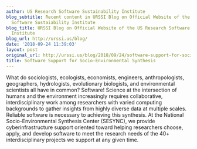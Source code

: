 ```yaml
---
author: US Research Software Sustainability Institute
blog_subtitle: Recent content in URSSI Blog on Official Website of the US Research
  Software Sustaiability Institute
blog_title: URSSI Blog on Official Website of the US Research Software Sustaiability
  Institute
blog_url: http://urssi.us/blog/
date: '2018-09-24 11:39:03'
layout: post
original_url: http://urssi.us/blog/2018/09/24/software-support-for-socio-environmental-synthesis/
title: Software Support for Socio-Environmental Synthesis
---
```


What do sociologists, ecologists, economists, engineers, anthropologists, geographers, hydrologists, evolutionary biologists, and environmental scientists all have in common? Software! Science at the intersection of humans and the environment increasingly requires collaborative, interdisciplinary work among researchers with varied computing backgrounds to gather insights from highly diverse data at multiple scales. Reliable software is necessary to achieving this synthesis. At the National Socio-Environmental Synthesis Center (SESYNC), we provide cyberinfrastructure support oriented toward helping researchers choose, apply, and develop software to meet the research needs of the 40+ interdisciplinary projects we support at any given time.